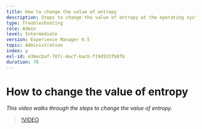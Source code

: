 ```yaml
---
title: How to change the value of entropy
description: Steps to change the value of entropy at the operating system level
type: Troubleshooting
role: Admin
level: Intermediate
version: Experience Manager 6.5
topic: Administration
index: y
exl-id: e36ecbaf-78fc-4acf-bacb-f19d933fb0fb
duration: 78
---
```

# How to change the value of entropy

*This video walks through the steps to change the value of entropy.*

>[!VIDEO](https://video.tv.adobe.com/v/335494?quality=12&learn=on)
